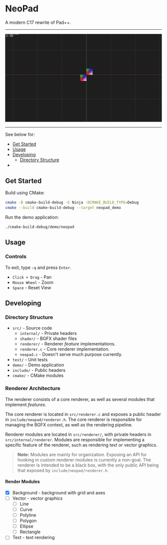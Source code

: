 # NeoPad

A modern C17 rewrite of Pad++.

---

![Screen recording of early demo](./etc/screens/demo-2023-05-01.gif)

---

See below for:

  - [Get Started](#get-started)
  - [Usage](#usage)
  - [Developing](#developing)
    - [Directory Structure](#directory-structure)
  - 

## Get Started

Build using CMake:

```bash
cmake -B cmake-build-debug -G Ninja -DCMAKE_BUILD_TYPE=Debug
cmake --build cmake-build-debug --target neopad_demo
```

Run the demo application:

```bash
./cmake-build-debug/demo/neopad
```

## Usage

### Controls

To exit, type `:q` and press `Enter`.

- `Click + Drag` - Pan
- `Mouse Wheel` - Zoom
- `Space` - Reset View

## Developing

### Directory Structure

- `src/` - Source code
  - `internal/` - Private headers
  - `shader/` - BGFX shader files
  - `renderer/` - Renderer _feature_ implementations.
  - `renderer.c` - Core renderer implementation.
  - `neopad.c` - Doesn't serve much purpose currently.
- `test/` - Unit tests
- `demo/` - Demo application
- `include/` - Public headers
- `cmake/` - CMake modules

### Renderer Architecture

The renderer consists of a core renderer, as well as several modules
that implement _features_.

The core renderer is located in `src/renderer.c` and exposes a public header
in `include/neopad/renderer.h`. The core renderer is responsible for managing
the BGFX context, as well as the rendering pipeline. 

Renderer modules are located in `src/renderer/`, with private headers in 
`src/internal/renderer`. Modules are responsible for implementing a specific 
feature of the renderer, such as rendering text or vector graphics.

> **Note:** Modules are mainly for organization. Exposing an API for hooking 
> in custom renderer modules is currently a non-goal. The renderer is intended 
> to be a black box, with the only public API being that exposed by 
> `include/neopad/renderer.h`.

#### Render Modules

- [x] Background - background with grid and axes
- [ ] Vector - vector graphics
  - [ ] Line
  - [ ] Curve
  - [ ] Polyline
  - [ ] Polygon
  - [ ] Ellipse
  - [ ] Rectangle
- [ ] Text - text rendering